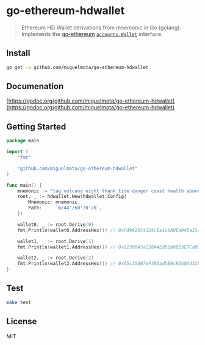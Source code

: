 # go-ethereum-hdwallet

> Ethereum HD Wallet derivations from mnemonic in Go (golang). Implements the [go-ethereum](https://github.com/ethereum/go-ethereum) [`accounts.Wallet`](https://github.com/ethereum/go-ethereum/blob/master/accounts/accounts.go) interface.

## Install

```bash
go get -u github.com/miguelmota/go-ethereum-hdwallet
```

## Documenation

[https://godoc.org/github.com/miguelmota/go-ethereum-hdwallet](https://godoc.org/github.com/miguelmota/go-ethereum-hdwallet)

## Getting Started

```go
package main

import (
	"fmt"

	"github.com/miguelmota/go-ethereum-hdwallet"
)

func main() {
	mnemonic := "tag volcano eight thank tide danger coast health above argue embrace heavy"
	root, _ := hdwallet.New(hdwallet.Config{
		Mnemonic: mnemonic,
		Path:     `m/44'/60'/0'/0`,
	})

	wallet0, _ := root.Derive(0)
	fmt.Println(wallet0.AddressHex()) // 0xC49926C4124cEe1cbA0Ea94Ea31a6c12318df947

	wallet1, _ := root.Derive(1)
	fmt.Println(wallet1.AddressHex()) // 0x8230645aC28A4EdD1b0B53E7Cd8019744E9dD559

	wallet2, _ := root.Derive(2)
	fmt.Println(wallet2.AddressHex()) // 0x65c150B7eF3B1adbB9cB2b8041C892b15eDde05A
}
```

## Test

```bash
make test
```

## License

MIT
